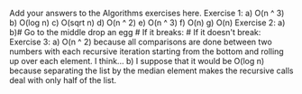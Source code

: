 Add your answers to the Algorithms exercises here.
Exercise 1:
    a) O(n ^ 3)
    b) O(log n)
    c) O(sqrt n)
    d) O(n ^ 2)
    e) O(n ^ 3)
    f) O(n)
    g) O(n)
Exercise 2:
    a) 
    b)# Go to the middle drop an egg
        # If it breaks:
        # If it doesn't break:
Exercise 3:
    a) O(n ^ 2) because all comparisons are done between two numbers with each recursive iteration starting from the bottom and rolling up over each element. I think...
    b) I suppose that it would be O(log n) because separating the list by the median element makes the recursive calls deal with only half of the list.